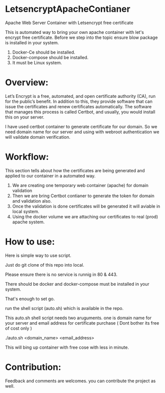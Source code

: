 # LetsencryptApacheContianer
Apache Web Server Container with Letsencrypt free certificate

This is automated way to bring your own apache container with let's encrypt free certificate. Before we step into the topic ensure blow package is installed in your system. 

  1. Docker-Ce should be installed. 
  2. Docker-compose should be installed.
  3. It must be Linux system.

# Overview:

Let’s Encrypt is a free, automated, and open certificate authority (CA), run for the public’s benefit. In addition to this, they provide software that can issue the certificates and renew certificates automatically. The software that manages this process is called Certbot, and usually, you would install this on your server.

I have used certbot container to generate certificate for our domain. So we need domain name for our server and using with webroot authentication we will vaildate domain verification. 

# Workflow:

This section tells about how the certificates are being generated and applied to our container in a automated way. 

  1. We are creating one temporary web container (apache) for domain validation 
  2. Then we are bring Certbot contianer to generate the token for domain and validation also.
  3. Once the validation is done certificates will be generated it will aviable in local system.
  4. Using the docker volume we are attaching our certificates to real (prod) apache system. 
 
# How to use:

Here is simple way to use script. 

Just do git clone of this repo into local. 

Please ensure there is no service is runnig in 80 & 443.

There should be docker and docker-compose must be installed in your system.

That's enough to set go. 

run the shell script (auto.sh) which is available in the repo. 

This auto.sh shell script needs two aruguments. one is domain name for your server and email address for certificate purchase ( Dont bother its free of cost only )

./auto.sh <domain_name> <email_address>

This will bing up container with free cose with less in minute.

# Contribution:

Feedback and comments are welcomes. you can contribute the project as well. 
